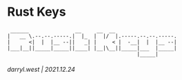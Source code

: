 # Rust Keys


```
 ______               __     __  __                    
|   __ \.--.--.-----.|  |_  |  |/  |.-----.--.--.-----.
|      <|  |  |__ --||   _| |     < |  -__|  |  |__ --|
|___|__||_____|_____||____| |__|\__||_____|___  |_____|
                                          |_____|      
```

###### darryl.west | 2021.12.24
